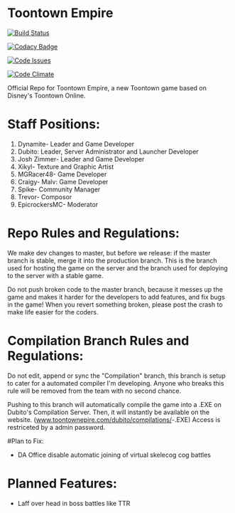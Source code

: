 # Toontown Empire

[![Build Status](https://magnum.travis-ci.com/mgracer48/toontown-empire.svg?token=nwGfbyDzkuRBAHQGp16L&branch=master)](https://magnum.travis-ci.com/mgracer48/toontown-empire)

[![Codacy Badge](https://api.codacy.com/project/badge/grade/a71bcbed1f8c4cd59d7f1fa131c7114d)](https://www.codacy.com)

[![Code Issues](https://www.quantifiedcode.com/api/v1/project/ace720abeb544fbcb8dc1c9aff3a6241/badge.svg)](https://www.quantifiedcode.com/app/project/ace720abeb544fbcb8dc1c9aff3a6241)

[![Code Climate](https://codeclimate.com/repos/56537cbdd3ce080060006b7e/badges/f615018aaf1017330cea/gpa.svg)](https://codeclimate.com/repos/56537cbdd3ce080060006b7e/feed)

Official Repo for Toontown Empire, a new Toontown game based on Disney's Toontown Online.

# Staff Positions:

1. Dynamite- Leader and Game Developer
2. Dubito: Leader, Server Administrator and Launcher Developer
3. Josh Zimmer- Leader and Game Developer
4. Xikyl- Texture and Graphic Artist
5. MGRacer48- Game Developer
6. Craigy- Malv: Game Developer
7. Spike- Community Manager
8. Trevor- Composor
9. EpicrockersMC- Moderator

# Repo Rules and Regulations:

We make dev changes to master, but before we release: if the master branch is stable, merge it into the production branch. This is the branch used for hosting the game on the server and the branch used for deploying to the server with a stable game.

Do not push broken code to the master branch, because it messes up the game and makes it harder for the developers to add features, and fix bugs in the game! When you revert something broken, please post the crash to make life easier for the coders.

# Compilation Branch Rules and Regulations:

Do not edit, append or sync the "Compilation" branch, this branch is setup to cater for a automated compiler I'm developing.
Anyone who breaks this rule will be removed from the team with no second chance.

Pushing to this branch will automatically compile the game into a .EXE on Dubito's Compilation Server. Then, it will instantly be available on the website. (www.toontownepire.com/dubito/compilations/<version>-<buildtype>.EXE)
Access is restriceted by a admin password.

#Plan to Fix:

- DA Office disable automatic joining of virtual skelecog cog battles

# Planned Features:

- Laff over head in boss battles like TTR
